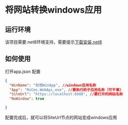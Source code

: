 ﻿# 将网站转换windows应用

## 运行环境

该项目需要.net8环境支持，需要提示[下载安装.net8](https://dotnet.microsoft.com/zh-cn/download/dotnet/thank-you/sdk-8.0.306-windows-x64-installer)



## 如何使用

打开app.json 配置
```json
{
  "WinName": "软商WinApp", //windown应用名称
  "App": "RsCms.WebApi.exe", //要执行的子应用名称（可不填)
  "SiteUrl": "https://localhost:6688", //要打开的网站名称
  "NoWindow": true

}

```

配置完成后，就可以将SiteUrl节点的网站变成windows应用

